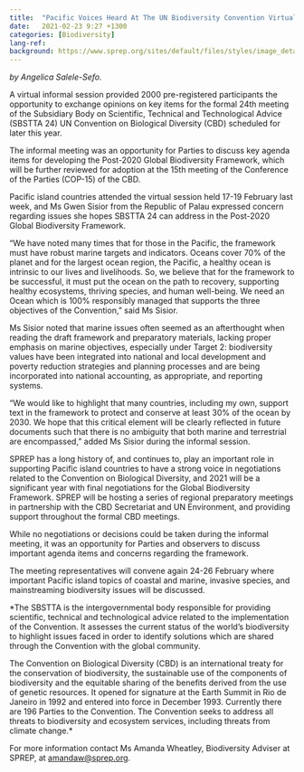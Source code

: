 ```yaml
---
title:  "Pacific Voices Heard At The UN Biodiversity Convention Virtual Informal Session"
date:   2021-02-23 9:27 +1300
categories: [Biodiversity]
lang-ref: 
background: https://www.sprep.org/sites/default/files/styles/image_detai_670_400_/public/images/news/Marine%20Protected%20Area%2C%20Chelbacheb%2C%20Palau_Stuart%20Chape_0.jpg?itok=QVBkqPKx
---
```

*by Angelica Salele-Sefo.*

A virtual informal session provided 2000 pre-registered participants the opportunity to exchange opinions on key items for the formal 24th meeting of the Subsidiary Body on Scientific, Technical and Technological Advice (SBSTTA 24) UN Convention on Biological Diversity (CBD) scheduled for later this year.

The informal meeting was an opportunity for Parties to discuss key agenda items for developing the Post-2020 Global Biodiversity Framework, which will be further reviewed for adoption at the 15th meeting of the Conference of the Parties (COP-15) of the CBD.

Pacific island countries attended the virtual session held 17-19 February last week, and Ms Gwen Sisior from the Republic of Palau expressed concern regarding issues she hopes SBSTTA 24 can address in the Post-2020 Global Biodiversity Framework.

“We have noted many times that for those in the Pacific, the framework must have robust marine targets and indicators.  Oceans cover 70% of the planet and for the largest ocean region, the Pacific, a healthy ocean is intrinsic to our lives and livelihoods. So, we believe that for the framework to be successful, it must put the ocean on the path to recovery, supporting healthy ecosystems, thriving species, and human well-being. We need an Ocean which is 100% responsibly managed that supports the three objectives of the Convention,” said Ms Sisior.

Ms Sisior noted that marine issues often seemed as an afterthought when reading the draft framework and preparatory materials, lacking proper emphasis on marine objectives, especially under Target 2: biodiversity values have been integrated into national and local development and poverty reduction strategies and planning processes and are being incorporated into national accounting, as appropriate, and reporting systems.

“We would like to highlight that many countries, including my own, support text in the framework to protect and conserve at least 30% of the ocean by 2030. We hope that this critical element will be clearly reflected in future documents such that there is no ambiguity that both marine and terrestrial are encompassed,” added Ms Sisior during the informal session.

SPREP has a long history of, and continues to, play an important role in supporting Pacific island countries to have a strong voice in negotiations related to the Convention on Biological Diversity, and 2021 will be a significant year with final negotiations for the Global Biodiversity Framework.  SPREP will be hosting a series of regional preparatory meetings in partnership with the CBD Secretariat and UN Environment, and providing support throughout the formal CBD meetings.

While no negotiations or decisions could be taken during the informal meeting, it was an opportunity for Parties and observers to discuss important agenda items and concerns regarding the framework.

The meeting representatives will convene again 24-26 February where important Pacific island topics of coastal and marine, invasive species, and mainstreaming biodiversity issues will be discussed.

*The SBSTTA is the intergovernmental body responsible for providing scientific, technical and technological advice related to the implementation of the Convention. It assesses the current status of the world’s biodiversity to highlight issues faced in order to identify solutions which are shared through the Convention with the global community.

The Convention on Biological Diversity (CBD) is an international treaty for the conservation of biodiversity, the sustainable use of the components of biodiversity and the equitable sharing of the benefits derived from the use of genetic resources. It opened for signature at the Earth Summit in Rio de Janeiro in 1992 and entered into force in December 1993. Currently there are 196 Parties to the Convention. The Convention seeks to address all threats to biodiversity and ecosystem services, including threats from climate change.*

For more information contact Ms Amanda Wheatley, Biodiversity Adviser at SPREP, at [amandaw@sprep.org](amandaw@sprep.org).
